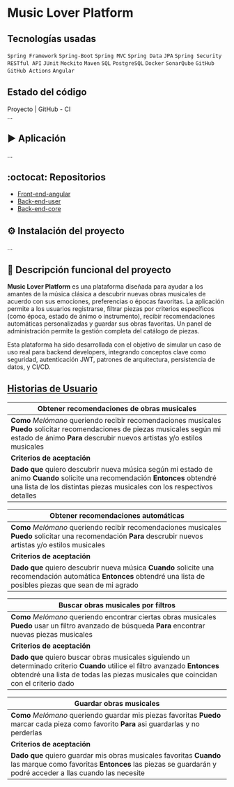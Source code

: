 # Music Lover Platform

## Tecnologías usadas
`Spring Framework` `Spring-Boot` `Spring MVC` `Spring Data` `JPA` `Spring Security` `	RESTful API` `JUnit` `Mockito` `Maven` `SQL` `PostgreSQL` `Docker` `SonarQube` `GitHub` `GitHub Actions` `Angular`

## Estado del código
Proyecto | GitHub - CI   
...

## :arrow_forward: Aplicación
...

## :octocat: Repositorios
* [Front-end-angular](https://github.com)
* [Back-end-user](https://github.com)
* [Back-end-core](https://github.com)

## :gear: Instalación del proyecto
...

## 🧠 Descripción funcional del proyecto

**Music Lover Platform** es una plataforma diseñada para ayudar a los amantes de la música clásica a descubrir nuevas obras musicales de acuerdo con sus emociones, preferencias o épocas favoritas. La aplicación permite a los usuarios registrarse, filtrar piezas por criterios específicos (como época, estado de ánimo o instrumento), recibir recomendaciones automáticas personalizadas y guardar sus obras favoritas. Un panel de administración permite la gestión completa del catálogo de piezas.

Esta plataforma ha sido desarrollada con el objetivo de simular un caso de uso real para backend developers, integrando conceptos clave como seguridad, autenticación JWT, patrones de arquitectura, persistencia de datos, y CI/CD.

## [Historias de Usuario](https://youtu.be/FJuq_lrM5Cc?si=lQ7RAZFcuBtKftR9)
| Obtener recomendaciones de obras musicales |
|-----------------------------|
| **Como** *Melómano* queriendo recibir recomendaciones musicales **Puedo** solicitar recomendaciones de piezas musicales según mi estado de  ánimo **Para** descrubir nuevos artistas y/o estilos musicales                |
| **Criterios de aceptación**       |
| **Dado que** quiero descubrir nueva música según mi estado de animo **Cuando** solicite una recomendación **Entonces** obtendré una lista de los distintas piezas musicales con los respectivos detalles                |

| Obtener recomendaciones automáticas |
|-----------------------------|
| **Como** *Melómano* queriendo recibir recomendaciones musicales **Puedo** solicitar una recomendación **Para** descrubir nuevos artistas y/o estilos musicales       |
| **Criterios de aceptación**       |
| **Dado que** quiero descubrir nueva música **Cuando** solicite una recomendación automática **Entonces** obtendré una lista de posibles piezas que sean de mi agrado      |

| Buscar obras musicales por filtros |
|-----------------------------|
| **Como** *Melómano* queriendo encontrar ciertas obras musicales **Puedo** usar un filtro avanzado de búsqueda **Para** encontrar nuevas piezas musicales          |
| **Criterios de aceptación**       |
| **Dado que** quiero buscar obras musicales siguiendo un determinado criterio **Cuando** utilice el filtro avanzado **Entonces** obtendré una lista de todas las piezas musicales que coincidan con el criterio dado      |

| Guardar obras musicales |
|-----------------------------|
| **Como** *Melómano* queriendo guardar mis piezas favoritas **Puedo** marcar cada pieza como favorito **Para** asi guardarlas y no perderlas      |
| **Criterios de aceptación**       |
| **Dado que** quiero guardar mis obras musicales favoritas **Cuando** las marque como favoritas **Entonces** las piezas se guardarán y podré acceder a llas cuando las necesite      |
